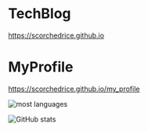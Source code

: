
# TechBlog
https://scorchedrice.github.io

# MyProfile
https://scorchedrice.github.io/my_profile

![most languages](https://github-readme-stats.vercel.app/api/top-langs/?username={scorchedrice}&layout=compact)
 
![GitHub stats](https://github-readme-stats.vercel.app/api?username={scorchedrice}&show_icons=true&theme=radical)


<!--
**scorchedrice/scorchedrice** is a ✨ _special_ ✨ repository because its `README.md` (this file) appears on your GitHub profile.

Here are some ideas to get you started:

- 🔭 I’m currently working on ...
- 🌱 I’m currently learning ...
- 👯 I’m looking to collaborate on ...
- 🤔 I’m looking for help with ...
- 💬 Ask me about ...
- 📫 How to reach me: ...
- 😄 Pronouns: ...
- ⚡ Fun fact: ...
-->
